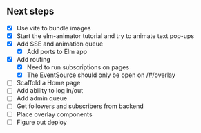 Next steps
---

- [x] Use vite to bundle images
- [x] Start the elm-animator tutorial and try to animate text pop-ups
- [x] Add SSE and animation queue
  - [x] Add ports to Elm app
- [x] Add routing
  - [x] Need to run subscriptions on pages
  - [x] The EventSource should only be open on /#/overlay
- [ ] Scaffold a Home page
- [ ] Add ability to log in/out
- [ ] Add admin queue
- [ ] Get followers and subscribers from backend
- [ ] Place overlay components
- [ ] Figure out deploy

